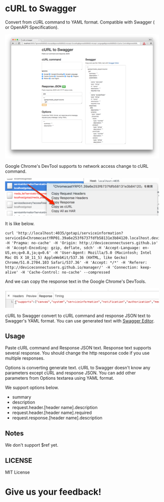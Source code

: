 # cURL to Swagger

Convert from cURL command to YAML format. Compatible with Swagger ( or OpenAPI Specification).

![](images/screenshot.png)

Google Chrome's DevTool supports to network access change to cURL command.

![](images/devtools.png)

It is like below.

```
curl 'http://localhost:4035/gotapi/serviceinformation?serviceId=ChromecastYRP01.39a6e253f6737fdfb58131e3b84120.localhost.deviceconnect.org&accessToken=7e69fbc3c9348182a448b8dfc86fd5bdb693de1f91b8c12e097f5dc451f6ab76c59f2c5466e6e757' -H 'Pragma: no-cache' -H 'Origin: http://deviceconnectusers.github.io' -H 'Accept-Encoding: gzip, deflate, sdch' -H 'Accept-Language: en-US,en;q=0.8,ja;q=0.6' -H 'User-Agent: Mozilla/5.0 (Macintosh; Intel Mac OS X 10_11_5) AppleWebKit/537.36 (KHTML, like Gecko) Chrome/51.0.2704.103 Safari/537.36' -H 'Accept: */*' -H 'Referer: http://deviceconnectusers.github.io/manager/' -H 'Connection: keep-alive' -H 'Cache-Control: no-cache' --compressed
```

And we can copy the response text in the Google Chrome's DevTools.

![](images/response.png)

cURL to Swagger convert to cURL command and response JSON text to Swagger's YAML format. You can use generated text with [Swagger Editor](http://editor.swagger.io/#/).

## Usage

Paste cURL command and Response JSON text. Response text supports several response. You should change the http response code if you use multiple responses.

Options is converting generate text. cURL to Swagger doesn't know any parameters except cURL and response JSON. You can add other parameters from Options textarea using YAML format.

We support options below.

- summary
- description
- request.header.[header name].description
- request.header.[header name].required
- request.response.[header name].description

## Notes

We don't support $ref yet.

## LICENSE

MIT License

# Give us your feedback!


